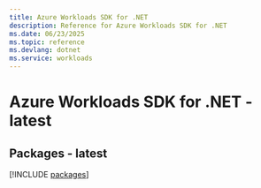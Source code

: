 ```yaml
---
title: Azure Workloads SDK for .NET
description: Reference for Azure Workloads SDK for .NET
ms.date: 06/23/2025
ms.topic: reference
ms.devlang: dotnet
ms.service: workloads
---
```

# Azure Workloads SDK for .NET - latest
## Packages - latest
[!INCLUDE [packages](workloads-index.md)]